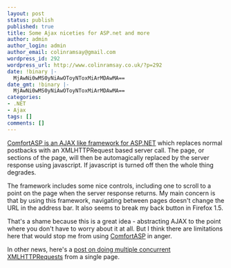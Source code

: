 ```yaml
---
layout: post
status: publish
published: true
title: Some Ajax niceties for ASP.net and more
author: admin
author_login: admin
author_email: colinramsay@gmail.com
wordpress_id: 292
wordpress_url: http://www.colinramsay.co.uk/?p=292
date: !binary |-
  MjAwNi0wMS0yNiAwOToyNToxMiArMDAwMA==
date_gmt: !binary |-
  MjAwNi0wMS0yNiAwOToyNToxMiArMDAwMA==
categories:
- .NET
- Ajax
tags: []
comments: []
---
```

<p><a href="http://www.comfortasp.de/Default.aspx">ComfortASP is an AJAX like framework for ASP.NET</a> which replaces normal postbacks with an XMLHTTPRequest based server call. The page, or sections of the page, will then be automagically replaced by the server response using javascript. If javascript is turned off then the whole thing degrades.</p>
<p>The framework includes some nice controls, including one to scroll to a point on the page when the server response returns. My main concern is that by using this framework, navigating between pages doesn't change the URL in the address bar. It also seems to break my back button in Firefox 1.5.</p>
<p>That's a shame because this is a great idea - abstracting AJAX to the point where you don't have to worry about it at all. But I think there are limitations here that would stop me from using <a href="http://www.comfortasp.de/Default.aspx">ComfortASP</a> in anger.</p>
<p>In other news, here's a <a href="http://foldblog.blogspot.com/2006/01/ajax-handling-multiple-xmlhttprequests.html">post on doing multiple concurrent XMLHTTPRequests</a> from a single page.</p>
